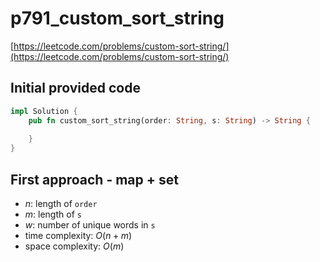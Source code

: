 # p791_custom_sort_string
[https://leetcode.com/problems/custom-sort-string/](https://leetcode.com/problems/custom-sort-string/)

## Initial provided code
```Rust
impl Solution {
    pub fn custom_sort_string(order: String, s: String) -> String {
        
    }
}
```

## First approach - map + set
- $n$: length of `order`
- $m$: length of `s`
- $w$: number of unique words in `s`
- time complexity: $O(n + m)$
- space complexity: $O(m)$
